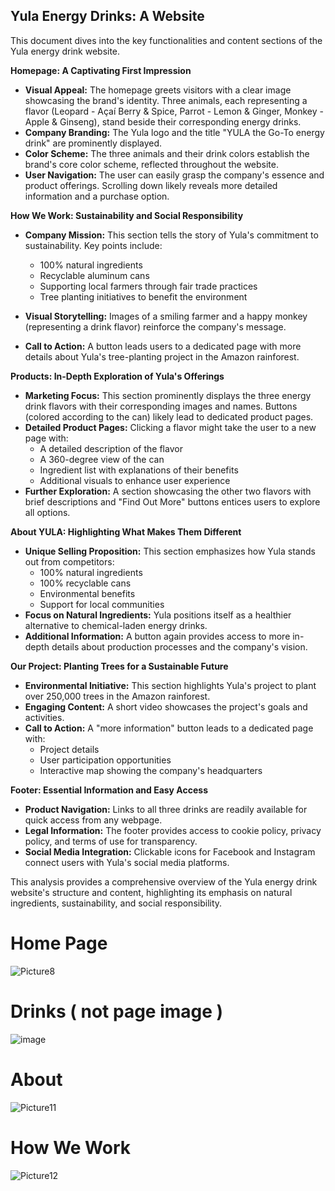 ## Yula Energy Drinks: A Website

This document dives into the key functionalities and content sections of the Yula energy drink website. 

**Homepage: A Captivating First Impression**

* **Visual Appeal:** The homepage greets visitors with a clear image showcasing the brand's identity. Three animals, each representing a flavor (Leopard - Açaí Berry & Spice, Parrot - Lemon & Ginger, Monkey - Apple & Ginseng), stand beside their corresponding energy drinks. 
* **Company Branding:** The Yula logo and the title "YULA the Go-To energy drink" are prominently displayed.
* **Color Scheme:** The three animals and their drink colors establish the brand's core color scheme, reflected throughout the website.
* **User Navigation:** The user can easily grasp the company's essence and product offerings. Scrolling down likely reveals more detailed information and a purchase option.

**How We Work: Sustainability and Social Responsibility**

* **Company Mission:** This section tells the story of Yula's commitment to sustainability. Key points include:
    * 100% natural ingredients
    * Recyclable aluminum cans
    * Supporting local farmers through fair trade practices
    * Tree planting initiatives to benefit the environment

* **Visual Storytelling:** Images of a smiling farmer and a happy monkey (representing a drink flavor) reinforce the company's message.
* **Call to Action:** A button leads users to a dedicated page with more details about Yula's tree-planting project in the Amazon rainforest.

**Products: In-Depth Exploration of Yula's Offerings**

* **Marketing Focus:** This section prominently displays the three energy drink flavors with their corresponding images and names. Buttons (colored according to the can) likely lead to dedicated product pages.
* **Detailed Product Pages:** Clicking a flavor might take the user to a new page with:
    * A detailed description of the flavor
    * A 360-degree view of the can
    * Ingredient list with explanations of their benefits
    * Additional visuals to enhance user experience
* **Further Exploration:**  A section showcasing the other two flavors with brief descriptions and "Find Out More" buttons entices users to explore all options.

**About YULA: Highlighting What Makes Them Different**

* **Unique Selling Proposition:** This section emphasizes how Yula stands out from competitors:
    * 100% natural ingredients
    * 100% recyclable cans
    * Environmental benefits
    * Support for local communities
* **Focus on Natural Ingredients:** Yula positions itself as a healthier alternative to chemical-laden energy drinks. 
* **Additional Information:** A button again provides access to more in-depth details about production processes and the company's vision. 

**Our Project: Planting Trees for a Sustainable Future**

* **Environmental Initiative:** This section highlights Yula's project to plant over 250,000 trees in the Amazon rainforest.
* **Engaging Content:** A short video showcases the project's goals and activities.
* **Call to Action:**  A "more information" button leads to a dedicated page with:
    * Project details
    * User participation opportunities
    * Interactive map showing the company's headquarters

**Footer: Essential Information and Easy Access**

* **Product Navigation:** Links to all three drinks are readily available for quick access from any webpage.
* **Legal Information:** The footer provides access to cookie policy, privacy policy, and terms of use for transparency.
* **Social Media Integration:** Clickable icons for Facebook and Instagram connect users with Yula's social media platforms.

This analysis provides a comprehensive overview of the Yula energy drink website's structure and content, highlighting its emphasis on natural ingredients, sustainability, and social responsibility. 

# Home Page
![Picture8](https://github.com/Karolis-Zak/Yula/assets/114151300/da54b6ba-3b23-4dd4-bfb8-7b3fa1e9cd30)
# Drinks ( not page image ) 
![image](https://github.com/Karolis-Zak/Yula/assets/114151300/333586da-9955-435b-99b4-b4c041947a3a)
# About 
![Picture11](https://github.com/Karolis-Zak/Yula/assets/114151300/aab0c66d-ed59-451c-aeff-c58796da2619)
# How We Work 
![Picture12](https://github.com/Karolis-Zak/Yula/assets/114151300/70569af4-e9f0-4b68-86fb-86437dc95ba8)
